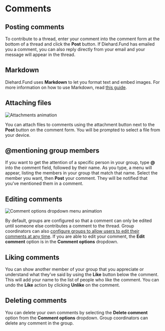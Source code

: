# Comments

## Posting comments

To contribute to a thread, enter your comment into the comment form at the bottom of a thread and click the **Post** button. If Diehard.Fund has emailed you a comment, you can also reply directly from your email and your message will appear in the thread.

## Markdown

Diehard.Fund uses **Markdown** to let you format text and embed images. For more information on how to use Markdown, read [this guide](https://www.loomio.org/markdown "Explanation on how to use Markdown opens in new tab").

## Attaching files

<img class="screenshot" alt="Attachments animation" src="attachments.gif" />

You can attach files to comments using the attachment button next to the **Post** button on the comment form. You will be prompted to select a file from your device.

## @mentioning group members

If you want to get the attention of a specific person in your group, type **@** into the comment field, followed by their name. As you type, a menu will appear, listing the members in your group that match that name. Select the member you want, then **Post** your comment. They will be notified that you’ve mentioned them in a comment.

## Editing comments

<img class="screenshot" alt="Comment options dropdown menu animation" src="edit_comment.gif" />

By default, groups are configured so that a comment can only be edited until someone else contributes a comment to the thread. Group coordinators can also [configure groups to allow users to edit their comments at any time](group_settings.html#group-permissions-%E2%80%93-what-can-members-do "group settings section of the help documentation" ). If you are able to edit your comment, the **Edit comment** option is in the **Comment options** dropdown.

## Liking comments

You can show another member of your group that you appreciate or understand what they’ve said by using the **Like** button below the comment. This will add your name to the list of people who like the comment. You can undo the **Like** action by clicking **Unlike** on the comment.

## Deleting comments

You can delete your own comments by selecting the **Delete comment** option from the **Comment options** dropdown. Group coordinators can delete any comment in the group.
